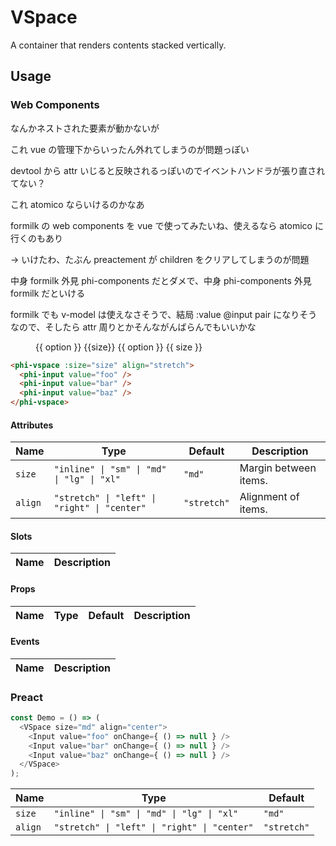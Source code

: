 # VSpace

A container that renders contents stacked vertically.

## Usage

<script setup>
import "https://esm.sh/formilk";
import { ref } from "vue";
import "./demo.tsx";
const sizes = ["inline", "sm", "md", "lg", "xl"];
const size = ref("md");
const align = ref("stretch");
</script>

### Web Components

なんかネストされた要素が動かないが

これ vue の管理下からいったん外れてしまうのが問題っぽい

devtool から attr いじると反映されるっぽいのでイベントハンドラが張り直されてない？

これ atomico ならいけるのかなあ

formilk の web components を vue で使ってみたいね、使えるなら atomico に行くのもあり

→ いけたわ、たぶん preactement が children をクリアしてしまうのが問題

中身 formilk 外見 phi-components だとダメで、中身 phi-components 外見 formilk だといける

formilk でも v-model は使えなさそうで、結局 :value @input pair になりそうなので、そしたら attr 周りとかそんながんばらんでもいいかな

<figure>
<fm-tabs>
<fm-label v-for="option in sizes">
  <span>{{ option }}</span>
  <fm-input-checkbox :checked="option === size" @input="size = option"/>
</fm-label>
{{size}}
</fm-tabs>

  <phi-vspace size="md" align="stretch">
    <phi-input value="foo" />
    <phi-input value="bar" />
    <phi-input value="baz" />
      <phi-checkbox
          v-for="option in sizes"
          :checked="size"
          :value="option"
          @input="size = $event.target.checked">
        {{ option }}
      </phi-checkbox>
      {{ size }}
  </phi-vspace>
</figure>

```html
<phi-vspace :size="size" align="stretch">
  <phi-input value="foo" />
  <phi-input value="bar" />
  <phi-input value="baz" />
</phi-vspace>
```

#### Attributes

| Name    | Type                                         | Default     | Description           |
|---------|----------------------------------------------|-------------|-----------------------|
| `size`  | `"inline" \| "sm" \| "md" \| "lg" \| "xl"`   | `"md"`      | Margin between items. |
| `align` | `"stretch" \| "left" \| "right" \| "center"` | `"stretch"` | Alignment of items.   |

#### Slots

| Name | Description |
|------|-------------|

#### Props

| Name | Type | Default | Description |
|------|------|---------|-------------|

#### Events

| Name | Description |
|------|-------------|

### Preact

<figure>
  <phi-vspace-demo />
</figure>

```js
const Demo = () => (
  <VSpace size="md" align="center">
    <Input value="foo" onChange={ () => null } />
    <Input value="bar" onChange={ () => null } />
    <Input value="baz" onChange={ () => null } />
  </VSpace>
);
```

| Name    | Type                                         | Default     |
|---------|----------------------------------------------|-------------|
| `size`  | `"inline" \| "sm" \| "md" \| "lg" \| "xl"`   | `"md"`      |
| `align` | `"stretch" \| "left" \| "right" \| "center"` | `"stretch"` |
